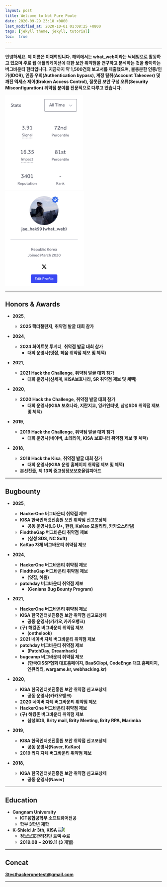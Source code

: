 ```yaml
---
layout: post
title: Welcome to Not Pure Poole
date: 2020-09-29 23:18 +0800
last_modified_at: 2020-10-01 01:08:25 +0800
tags: [jekyll theme, jekyll, tutorial]
toc:  true
---
```


---
**안녕하세요. 제 이름은 이재학입니다. 해외에서는 what_web이라는 닉네임으로 활동하고 있으며 주로 웹 애플리케이션에 대한 보안 취약점을 연구하고 분석하는 것을 좋아하는 버그바운티 헌터입니다. 지금까지 약 1,500건의 보고서를 제출했으며, 불충분한 인증/인가(IDOR), 인증 우회(Authentication bypass), 계정 탈취(Account Takeover) 및 깨진 엑세스 제어(Broken Access Control), 잘못된 보안 구성 오류(Security Misconfiguration) 취약점 분야를 전문적으로 다루고 있습니다.**

<img src="/test001.png" width="250" hieght="333" alt="">    <img src="/test002.png" width="254" hieght="333" alt="">   <img src="/test00.png" width="550" hieght="533" alt="">


---

<h2> Honors & Awards </h2>


* **2025**, 
    * **2025 핵더챌린지**, **취약점 발굴 대회 참가**
    
* **2024**, 
    * **2024 화이트햇 투게더**, **취약점 발굴 대회 참가**
        * **대회 운영사(잇잡, 혜움 취약점 제보 및 쳬택)** 

* **2021**, 
    * **2021 Hack the Challenge**, **취약점 발굴 대회 참가**
        * **대회 운영사(신세계, KISA보호나라, SR 취약점 제보 및 쳬택)** 
* **2020**, 
    * **2020 Hack the Challenge**, **취약점 발굴 대회 참가**
        * **대회 운영사(KISA 보호나라, 지란지교, 잉카인터넷, 삼성SDS 취약점 제보 및 쳬택)** 

* **2019**, 
    * **2019 Hack the Challenge**, **취약점 발굴 대회 참가**
        * **대회 운영사(네이버, 소테리아, KISA 보호나라 취약점 제보 및 쳬택)** 
* **2018**,
    * **2018 Hack the Kisa**, **취약점 발굴 대회 참가**
        * **대회 운영사(KISA 운영 홈페이지 취약점 제보 및 쳬택)** 
    * **본선진출**, **제 13회 중고생정보보호올림피아드**

  
---

<h2> Bugbounty </h2>

* **2025**,
     * **HackerOne 버그바운티 취약점 제보** 
     * **KISA 한국인터넷진흥원 보안 취약점 신고포상제**
        * **공동 운영사(LG U+, 한컴, KaKao 모빌리티, 카카오스타일)** 
     * **FindtheGap 버그바운티 취약점 제보** 
        * **(삼성 SDS, NC Soft)** 
     * **KaKao 자체 버그바운티 취약점 제보** 
* **2024**,
     * **HackerOne 버그바운티 취약점 제보** 
     * **FindtheGap 버그바운티 취약점 제보** 
        * **(잇잡, 혜움)** 
    * **patchday 버그바운티 취약점 제보** 
        * **(Genians Bug Bounty Program)** 
* **2021**,
     * **HackerOne 버그바운티 취약점 제보** 
     * **KISA 한국인터넷진흥원 보안 취약점 신고포상제**
        * **공동 운영사(카카오,카카오뱅크)** 
    * **(구) 해킹존 버그바운티 취약점 제보** 
        * **(onthelook)** 
    * **2021 네이버 자체 버그바운티 취약점 제보**
    * **patchday 버그바운티 취약점 제보** 
        * **(PatchDay, Dreamhack)** 
    * **bugcamp 버그바운티 취약점 제보** 
        * **(한국CISSP협회 대표홈페이지, BaaSClopi, CodeEngn 대표 홈페이지, 엔큐리티, wargame.kr, webhacking.kr)** 
* **2020**,
    * **KISA 한국인터넷진흥원 보안 취약점 신고포상제**
        * **공동 운영사(카카오뱅크)** 
    * **2020 네이버 자체 버그바운티 취약점 제보**
    * **HackerOne 버그바운티 취약점 제보** 
    * **(구) 해킹존 버그바운티 취약점 제보** 
        * **삼성SDS, Brity mail, Brity Meeting, Brity RPA, Marimba** 
* **2019**,
    * **KISA 한국인터넷진흥원 보안 취약점 신고포상제**
        * **공동 운영사(Naver, KaKao)** 
    * **2019 리디 자체 버그바운티 취약점 제보** 

* **2018**,
    * **KISA 한국인터넷진흥원 보안 취약점 신고포상제**
        * **공동 운영사(Naver)** 

---

<h2> Education </h2> 

* **Gangnam University** <img src="/images.png" width="15" hieght="333" alt="">
    * **ICT융합공학부 소프트웨어전공**
    * **학부 3학년 재학**
* **K-Shield Jr 3th, KISA** <img src="/wqeqwe.png" width="23" hieght="333" alt="">
    * **정보보호관리진단 트랙 수료**
    * **2019.08 ~ 2019.11 (3 개월)**

---

<h2> Concat </h2>

**3testhackeronetest@gmail.com**

-----


[^fn-sample_footnote]: Handy! Now click the return link to go back.
